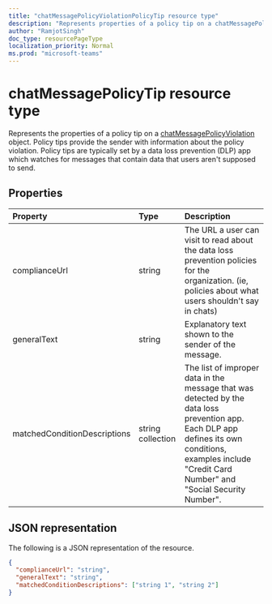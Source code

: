 ```yaml
---
title: "chatMessagePolicyViolationPolicyTip resource type"
description: "Represents properties of a policy tip on a chatMessagePolicyViolation object. Policy tips provide the sender with information about the policy violation."
author: "RamjotSingh"
doc_type: resourcePageType
localization_priority: Normal
ms.prod: "microsoft-teams"
---
```

# chatMessagePolicyTip resource type

Represents the properties of a policy tip on a [chatMessagePolicyViolation](chatmessagepolicyviolation.md) object. 
Policy tips provide the sender with information about the policy violation.
Policy tips are typically set by a data loss prevention (DLP) app which watches for messages that contain data that users aren't supposed to send.

## Properties

| Property   | Type |Description|
|:---------------|:--------|:----------|
|complianceUrl|string|The URL a user can visit to read about the data loss prevention policies for the organization. (ie, policies about what users shouldn't say in chats)|
|generalText|string|Explanatory text shown to the sender of the message.|
|matchedConditionDescriptions|string collection|The list of improper data in the message that was detected by the data loss prevention app. Each DLP app defines its own conditions, examples include "Credit Card Number" and "Social Security Number".|

## JSON representation

The following is a JSON representation of the resource.

<!-- {
  "blockType": "resource",
  "optionalProperties": [
    "generalText"
  ],
  "@odata.type": "microsoft.graph.chatMessagePolicyViolationPolicyTip"
}-->
```json
{
  "complianceUrl": "string",
  "generalText": "string",
  "matchedConditionDescriptions": ["string 1", "string 2"]
}
```

<!-- uuid: 8fcb5dbc-d5aa-4681-8e31-b001d5168d79
2015-10-25 14:57:30 UTC -->
<!-- {
  "type": "#page.annotation",
  "description": "policy violation policy tip resource",
  "keywords": "",
  "section": "documentation",
  "tocPath": ""
}-->
